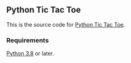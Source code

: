## Python Tic Tac Toe
This is the source code for [Python Tic Tac Toe](#).

### Requirements
[Python 3.8](https://docs.python.org/3/whatsnew/3.8.html) or later.